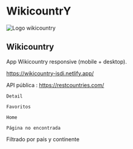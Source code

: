 # WikicountrY

![Logo wikicountry](./images/logo2.svg)

## Wikicountry

App Wikicountry responsive (mobile + desktop).

https://wikicountry-isdi.netlify.app/

API pública : https://restcountries.com/

    Detail

    Favoritos

    Home

    Página no encontrada

Filtrado por país y continente
